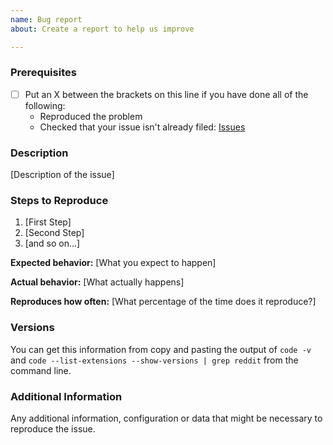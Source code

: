 ```yaml
---
name: Bug report
about: Create a report to help us improve

---
```


### Prerequisites

* [ ] Put an X between the brackets on this line if you have done all of the following:
    * Reproduced the problem
    * Checked that your issue isn't already filed: [Issues](https://github.com/ekarbe/reddit-viewer/issues)

### Description

[Description of the issue]

### Steps to Reproduce

1. [First Step]
2. [Second Step]
3. [and so on...]

**Expected behavior:** [What you expect to happen]

**Actual behavior:** [What actually happens]

**Reproduces how often:** [What percentage of the time does it reproduce?]

### Versions

You can get this information from copy and pasting the output of `code -v` and `code --list-extensions --show-versions | grep reddit` from the command line.

### Additional Information

Any additional information, configuration or data that might be necessary to reproduce the issue.